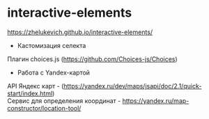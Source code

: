 # interactive-elements
https://zhelukevich.github.io/interactive-elements/

- Кастомизация селекта

Плагин choices.js (https://github.com/Choices-js/Choices)

- Работа с Yandex-картой

API Яндекс карт - (https://yandex.ru/dev/maps/jsapi/doc/2.1/quick-start/index.html) <br>
Сервис для определения координат - https://yandex.ru/map-constructor/location-tool/

